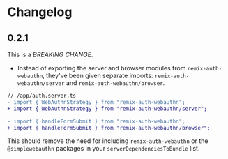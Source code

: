 # Changelog

## 0.2.1

This is a *BREAKING CHANGE*.

- Instead of exporting the server and browser modules from `remix-auth-webauthn`, they've been given separate imports: `remix-auth-webauthn/server` and `remix-auth-webauthn/browser`.

```diff
// /app/auth.server.ts
- import { WebAuthnStrategy } from "remix-auth-webauthn";
+ import { WebAuthnStrategy } from "remix-auth-webauthn/server";
```

```diff
- import { handleFormSubmit } from "remix-auth-webauthn";
+ import { handleFormSubmit } from "remix-auth-webauthn/browser";
```

This should remove the need for including `remix-auth-webauthn` or the `@simplewebauthn` packages in your `serverDependenciesToBundle` list.
